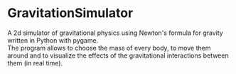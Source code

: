 # GravitationSimulator
A 2d simulator of gravitational physics using Newton's formula for gravity written in Python with pygame.<br>
The program allows to choose the mass of every body, to move them around and to visualize the effects of the gravitational
interactions between them (in real time).

